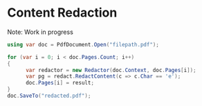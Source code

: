 # Content Redaction

Note: Work in progress

```csharp
using var doc = PdfDocument.Open("filepath.pdf");

for (var i = 0; i < doc.Pages.Count; i++)
{
      var redactor = new Redactor(doc.Context, doc.Pages[i]);
      var pg = redact.RedactContent(c => c.Char == 'e');
      doc.Pages[i] = result;
}
doc.SaveTo("redacted.pdf");

```
